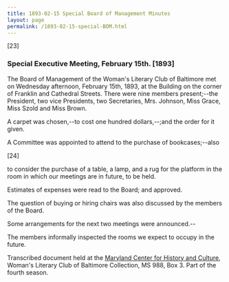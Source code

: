 ```yaml
---
title: 1893-02-15 Special Board of Management Minutes
layout: page
permalink: /1893-02-15-special-BOM.html
---
```

[23] 

### Special Executive Meeting, February 15th. [1893]

The Board of Management of the Woman's Literary Club of Baltimore met on Wednesday afternoon, February 15th, 1893, at the Building on the corner of Franklin and Cathedral Streets. There were nine members present;--the President, two vice Presidents, two Secretaries, Mrs. Johnson, Miss Grace, Miss Szold and Miss Brown.

A carpet was chosen,--to cost one hundred dollars,--;and the order for it given.

A Committee was appointed to attend to the purchase of bookcases;--also

[24]

to consider the purchase of a table, a lamp, and a rug for the platform in the room in which our meetings are in future, to be held.

Estimates of expenses were read to the Board; and approved.

The question of buying or hiring chairs was also discussed by the members of the Board.

Some arrangements for the next two meetings were announced.--

The members informally inspected the rooms we expect to occupy in the future.

Transcribed document held at the [Maryland Center for History and Culture](http://mdhs.org/), Woman's Literary Club of Baltimore Collection, MS 988, Box 3. Part of the fourth season.